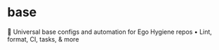 # base
🧰 Universal base configs and automation for Ego Hygiene repos • Lint, format, CI, tasks, &amp; more
